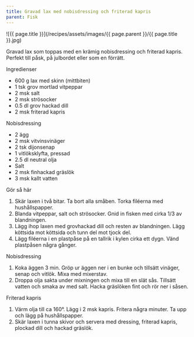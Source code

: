 ```yaml
---
title: Gravad lax med nobisdressing och friterad kapris
parent: Fisk
---
```

![{{ page.title }}](/recipes/assets/images/{{ page.parent }}/{{ page.title }}.jpg)

Gravad lax som toppas med en krämig nobisdressing och friterad kapris. Perfekt till påsk, på julbordet eller som en förrätt.

Ingredienser

- 600 g lax med skinn (mittbiten)
- 1 tsk grov mortlad vitpeppar
- 2 msk salt
- 2 msk strösocker
- 0.5 dl grov hackad dill
- 2 msk friterad kapris

Nobisdressing

- 2 ägg
- 2 msk vitvinsvinäger
- 2 tsk dijonsenap
- 1 vitlöksklyfta, pressad
- 2.5 dl neutral olja
- Salt
- 2 msk finhackad gräslök
- 3 msk kallt vatten

Gör så här

1. Skär laxen i två bitar. Ta bort alla småben. Torka filéerna med hushållspapper.
2. Blanda vitpeppar, salt och strösocker. Gnid in fisken med cirka 1/3 av blandningen.
3. Lägg ihop laxen med grovhackad dill och resten av blandningen. Lägg köttsida mot köttsida och tunn del mot tjock del.
4. Lägg filéerna i en plastpåse på en tallrik i kylen cirka ett dygn. Vänd plastpåsen några gånger.

Nobisdressing

1. Koka äggen 3 min. Gröp ur äggen ner i en bunke och tillsätt vinäger, senap och vitlök. Mixa med mixerstav.
2. Droppa olja sakta under mixningen och mixa till en slät sås. Tillsätt vatten och smaka av med salt. Hacka gräslöken fint och rör ner i såsen.

Friterad kapris

1. Värm olja till ca 160°. Lägg i 2 msk kapris. Fritera några minuter. Ta upp och lägg på hushållspapper.
2. Skär laxen i tunna skivor och servera med dressing, friterad kapris, plockad dill och hackad gräslök.
